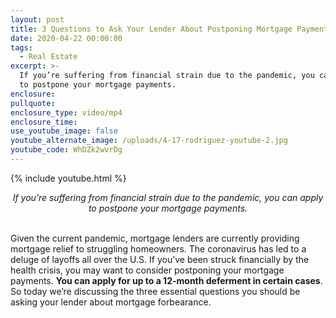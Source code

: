 ```yaml
---
layout: post
title: 3 Questions to Ask Your Lender About Postponing Mortgage Payments
date: 2020-04-22 00:00:00
tags:
  - Real Estate
excerpt: >-
  If you’re suffering from financial strain due to the pandemic, you can apply
  to postpone your mortgage payments.
enclosure:
pullquote:
enclosure_type: video/mp4
enclosure_time:
use_youtube_image: false
youtube_alternate_image: /uploads/4-17-rodriguez-youtube-2.jpg
youtube_code: WhDZk2wvrDg
---
```


{% include youtube.html %}

<center><em>If you&rsquo;re suffering from financial strain due to the pandemic, you can apply to postpone your mortgage payments.</em></center>

<br>Given the current pandemic, mortgage lenders are currently providing mortgage relief to struggling homeowners. The coronavirus has led to a deluge of layoffs all over the U.S. If you’ve been struck financially by the health crisis, you may want to consider postponing your mortgage payments. **You can apply for up to a 12-month deferment in certain cases**. So today we’re discussing the three essential questions you should be asking your lender about mortgage forbearance.